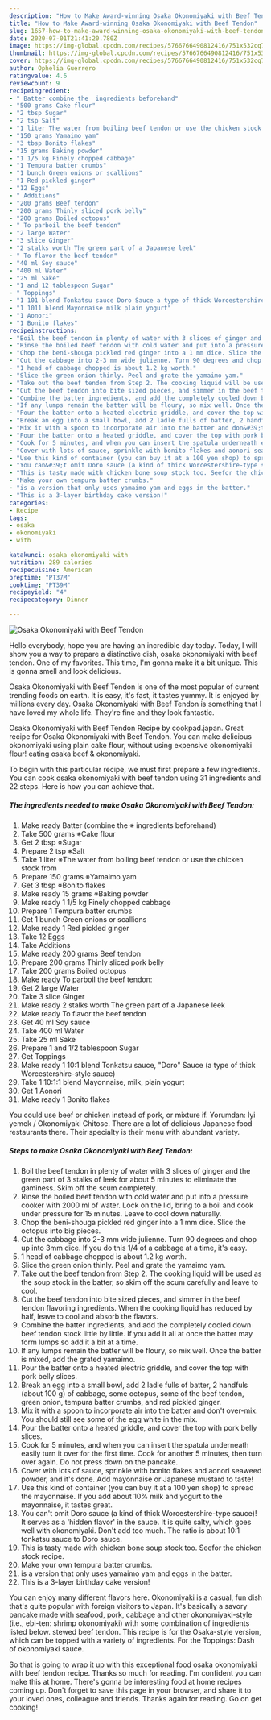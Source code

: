 ```yaml
---
description: "How to Make Award-winning Osaka Okonomiyaki with Beef Tendon"
title: "How to Make Award-winning Osaka Okonomiyaki with Beef Tendon"
slug: 1657-how-to-make-award-winning-osaka-okonomiyaki-with-beef-tendon
date: 2020-07-01T21:41:20.780Z
image: https://img-global.cpcdn.com/recipes/5766766490812416/751x532cq70/osaka-okonomiyaki-with-beef-tendon-recipe-main-photo.jpg
thumbnail: https://img-global.cpcdn.com/recipes/5766766490812416/751x532cq70/osaka-okonomiyaki-with-beef-tendon-recipe-main-photo.jpg
cover: https://img-global.cpcdn.com/recipes/5766766490812416/751x532cq70/osaka-okonomiyaki-with-beef-tendon-recipe-main-photo.jpg
author: Ophelia Guerrero
ratingvalue: 4.6
reviewcount: 9
recipeingredient:
- " Batter combine the  ingredients beforehand"
- "500 grams Cake flour"
- "2 tbsp Sugar"
- "2 tsp Salt"
- "1 liter The water from boiling beef tendon or use the chicken stock from"
- "150 grams Yamaimo yam"
- "3 tbsp Bonito flakes"
- "15 grams Baking powder"
- "1 1/5 kg Finely chopped cabbage"
- "1 Tempura batter crumbs"
- "1 bunch Green onions or scallions"
- "1 Red pickled ginger"
- "12 Eggs"
- " Additions"
- "200 grams Beef tendon"
- "200 grams Thinly sliced pork belly"
- "200 grams Boiled octopus"
- " To parboil the beef tendon"
- "2 large Water"
- "3 slice Ginger"
- "2 stalks worth The green part of a Japanese leek"
- " To flavor the beef tendon"
- "40 ml Soy sauce"
- "400 ml Water"
- "25 ml Sake"
- "1 and 12 tablespoon Sugar"
- " Toppings"
- "1 101 blend Tonkatsu sauce Doro Sauce a type of thick Worcestershirestyle sauce"
- "1 1011 blend Mayonnaise milk plain yogurt"
- "1 Aonori"
- "1 Bonito flakes"
recipeinstructions:
- "Boil the beef tendon in plenty of water with 3 slices of ginger and the green part of 3 stalks of leek for about 5 minutes to eliminate the gaminess. Skim off the scum completely."
- "Rinse the boiled beef tendon with cold water and put into a pressure cooker with 2000 ml of water. Lock on the lid, bring to a boil and cook under pressure for 15 minutes. Leave to cool down naturally."
- "Chop the beni-shouga pickled red ginger into a 1 mm dice. Slice the octopus into big pieces."
- "Cut the cabbage into 2-3 mm wide julienne. Turn 90 degrees and chop up into 3mm dice. If you do this 1/4 of a cabbage at a time, it&#39;s easy."
- "1 head of cabbage chopped is about 1.2 kg worth."
- "Slice the green onion thinly. Peel and grate the yamaimo yam."
- "Take out the beef tendon from Step 2. The cooking liquid will be used as the soup stock in the batter, so skim off the scum carefully and leave to cool."
- "Cut the beef tendon into bite sized pieces, and simmer in the beef tendon flavoring ingredients. When the cooking liquid has reduced by half, leave to cool and absorb the flavors."
- "Combine the batter ingredients, and add the completely cooled down beef tendon stock little by little. If you add it all at once the batter may form lumps so add it a bit at a time."
- "If any lumps remain the batter will be floury, so mix well. Once the batter is mixed, add the grated yamaimo."
- "Pour the batter onto a heated electric griddle, and cover the top with pork belly slices."
- "Break an egg into a small bowl, add 2 ladle fulls of batter, 2 handfuls (about 100 g) of cabbage, some octopus, some of the beef tendon, green onion, tempura batter crumbs, and red pickled ginger."
- "Mix it with a spoon to incorporate air into the batter and don&#39;t over-mix. You should still see some of the egg white in the mix."
- "Pour the batter onto a heated griddle, and cover the top with pork belly slices."
- "Cook for 5 minutes, and when you can insert the spatula underneath easily turn it over for the first time. Cook for another 5 minutes, then turn over again. Do not press down on the pancake."
- "Cover with lots of sauce, sprinkle with bonito flakes and aonori seaweed powder, and it&#39;s done. Add mayonnaise or Japanese mustard to taste!"
- "Use this kind of container (you can buy it at a 100 yen shop) to spread the mayonnaise. If you add about 10% milk and yogurt to the mayonnaise, it tastes great."
- "You can&#39;t omit Doro sauce (a kind of thick Worcestershire-type sauce)! It serves as a &#39;hidden flavor&#39; in the sauce. It is quite salty, which goes well with okonomiyaki. Don&#39;t add too much. The ratio is about 10:1 tonkatsu sauce to Doro sauce."
- "This is tasty made with chicken bone soup stock too. Seefor the chicken stock recipe."
- "Make your own tempura batter crumbs."
- "is a version that only uses yamaimo yam and eggs in the batter."
- "This is a 3-layer birthday cake version!"
categories:
- Recipe
tags:
- osaka
- okonomiyaki
- with

katakunci: osaka okonomiyaki with 
nutrition: 289 calories
recipecuisine: American
preptime: "PT37M"
cooktime: "PT39M"
recipeyield: "4"
recipecategory: Dinner

---
```



![Osaka Okonomiyaki with Beef Tendon](https://img-global.cpcdn.com/recipes/5766766490812416/751x532cq70/osaka-okonomiyaki-with-beef-tendon-recipe-main-photo.jpg)

Hello everybody, hope you are having an incredible day today. Today, I will show you a way to prepare a distinctive dish, osaka okonomiyaki with beef tendon. One of my favorites. This time, I'm gonna make it a bit unique. This is gonna smell and look delicious.

Osaka Okonomiyaki with Beef Tendon is one of the most popular of current trending foods on earth. It is easy, it's fast, it tastes yummy. It is enjoyed by millions every day. Osaka Okonomiyaki with Beef Tendon is something that I have loved my whole life. They're fine and they look fantastic.

Osaka Okonomiyaki with Beef Tendon Recipe by cookpad.japan. Great recipe for Osaka Okonomiyaki with Beef Tendon. You can make delicious okonomiyaki using plain cake flour, without using expensive okonomiyaki flour! eating osaka beef &amp; okonomiyaki.


To begin with this particular recipe, we must first prepare a few ingredients. You can cook osaka okonomiyaki with beef tendon using 31 ingredients and 22 steps. Here is how you can achieve that.

<!--inarticleads1-->

##### The ingredients needed to make Osaka Okonomiyaki with Beef Tendon:

1. Make ready  Batter (combine the ※ ingredients beforehand)
1. Take 500 grams ※Cake flour
1. Get 2 tbsp ※Sugar
1. Prepare 2 tsp ※Salt
1. Take 1 liter ※The water from boiling beef tendon or use the chicken stock from
1. Prepare 150 grams ※Yamaimo yam
1. Get 3 tbsp ※Bonito flakes
1. Make ready 15 grams ※Baking powder
1. Make ready 1 1/5 kg Finely chopped cabbage
1. Prepare 1 Tempura batter crumbs
1. Get 1 bunch Green onions or scallions
1. Make ready 1 Red pickled ginger
1. Take 12 Eggs
1. Take  Additions
1. Make ready 200 grams Beef tendon
1. Prepare 200 grams Thinly sliced pork belly
1. Take 200 grams Boiled octopus
1. Make ready  To parboil the beef tendon:
1. Get 2 large Water
1. Take 3 slice Ginger
1. Make ready 2 stalks worth The green part of a Japanese leek
1. Make ready  To flavor the beef tendon
1. Get 40 ml Soy sauce
1. Take 400 ml Water
1. Take 25 ml Sake
1. Prepare 1 and 1/2 tablespoon Sugar
1. Get  Toppings
1. Make ready 1 10:1 blend Tonkatsu sauce, &#34;Doro&#34; Sauce (a type of thick Worcestershire-style sauce)
1. Take 1 10:1:1 blend Mayonnaise, milk, plain yogurt
1. Get 1 Aonori
1. Make ready 1 Bonito flakes


You could use beef or chicken instead of pork, or mixture if. Yorumdan: İyi yemek / Okonomiyaki Chitose. There are a lot of delicious Japanese food restaurants there. Their specialty is their menu with abundant variety. 

<!--inarticleads2-->

##### Steps to make Osaka Okonomiyaki with Beef Tendon:

1. Boil the beef tendon in plenty of water with 3 slices of ginger and the green part of 3 stalks of leek for about 5 minutes to eliminate the gaminess. Skim off the scum completely.
1. Rinse the boiled beef tendon with cold water and put into a pressure cooker with 2000 ml of water. Lock on the lid, bring to a boil and cook under pressure for 15 minutes. Leave to cool down naturally.
1. Chop the beni-shouga pickled red ginger into a 1 mm dice. Slice the octopus into big pieces.
1. Cut the cabbage into 2-3 mm wide julienne. Turn 90 degrees and chop up into 3mm dice. If you do this 1/4 of a cabbage at a time, it&#39;s easy.
1. 1 head of cabbage chopped is about 1.2 kg worth.
1. Slice the green onion thinly. Peel and grate the yamaimo yam.
1. Take out the beef tendon from Step 2. The cooking liquid will be used as the soup stock in the batter, so skim off the scum carefully and leave to cool.
1. Cut the beef tendon into bite sized pieces, and simmer in the beef tendon flavoring ingredients. When the cooking liquid has reduced by half, leave to cool and absorb the flavors.
1. Combine the batter ingredients, and add the completely cooled down beef tendon stock little by little. If you add it all at once the batter may form lumps so add it a bit at a time.
1. If any lumps remain the batter will be floury, so mix well. Once the batter is mixed, add the grated yamaimo.
1. Pour the batter onto a heated electric griddle, and cover the top with pork belly slices.
1. Break an egg into a small bowl, add 2 ladle fulls of batter, 2 handfuls (about 100 g) of cabbage, some octopus, some of the beef tendon, green onion, tempura batter crumbs, and red pickled ginger.
1. Mix it with a spoon to incorporate air into the batter and don&#39;t over-mix. You should still see some of the egg white in the mix.
1. Pour the batter onto a heated griddle, and cover the top with pork belly slices.
1. Cook for 5 minutes, and when you can insert the spatula underneath easily turn it over for the first time. Cook for another 5 minutes, then turn over again. Do not press down on the pancake.
1. Cover with lots of sauce, sprinkle with bonito flakes and aonori seaweed powder, and it&#39;s done. Add mayonnaise or Japanese mustard to taste!
1. Use this kind of container (you can buy it at a 100 yen shop) to spread the mayonnaise. If you add about 10% milk and yogurt to the mayonnaise, it tastes great.
1. You can&#39;t omit Doro sauce (a kind of thick Worcestershire-type sauce)! It serves as a &#39;hidden flavor&#39; in the sauce. It is quite salty, which goes well with okonomiyaki. Don&#39;t add too much. The ratio is about 10:1 tonkatsu sauce to Doro sauce.
1. This is tasty made with chicken bone soup stock too. Seefor the chicken stock recipe.
1. Make your own tempura batter crumbs.
1. is a version that only uses yamaimo yam and eggs in the batter.
1. This is a 3-layer birthday cake version!


You can enjoy many different flavors here. Okonomiyaki is a casual, fun dish that&#39;s quite popular with foreign visitors to Japan. It&#39;s basically a savory pancake made with seafood, pork, cabbage and other okonomiyaki-style (i.e., ebi-ten: shrimp okonomiyaki) with some combination of ingredients listed below. stewed beef tendon. This recipe is for the Osaka-style version, which can be topped with a variety of ingredients. For the Toppings: Dash of okonomiyaki sauce. 

So that is going to wrap it up with this exceptional food osaka okonomiyaki with beef tendon recipe. Thanks so much for reading. I'm confident you can make this at home. There's gonna be interesting food at home recipes coming up. Don't forget to save this page in your browser, and share it to your loved ones, colleague and friends. Thanks again for reading. Go on get cooking!

